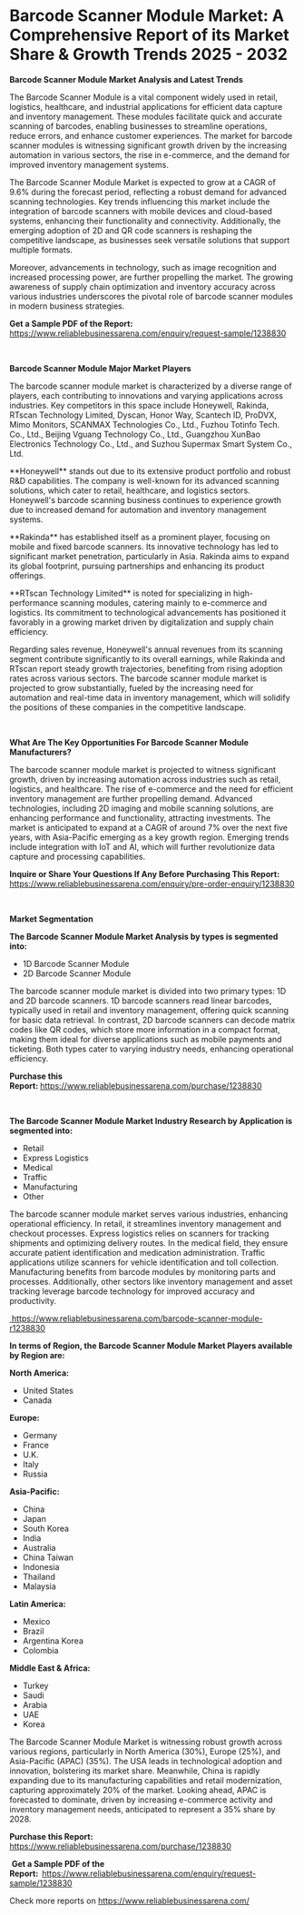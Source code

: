 <p><h1>Barcode Scanner Module Market: A Comprehensive Report of its Market Share & Growth Trends 2025 - 2032</h1></p><p><strong>Barcode Scanner Module Market Analysis and Latest Trends</strong></p>
<p><p>The Barcode Scanner Module is a vital component widely used in retail, logistics, healthcare, and industrial applications for efficient data capture and inventory management. These modules facilitate quick and accurate scanning of barcodes, enabling businesses to streamline operations, reduce errors, and enhance customer experiences. The market for barcode scanner modules is witnessing significant growth driven by the increasing automation in various sectors, the rise in e-commerce, and the demand for improved inventory management systems.</p><p>The Barcode Scanner Module Market is expected to grow at a CAGR of 9.6% during the forecast period, reflecting a robust demand for advanced scanning technologies. Key trends influencing this market include the integration of barcode scanners with mobile devices and cloud-based systems, enhancing their functionality and connectivity. Additionally, the emerging adoption of 2D and QR code scanners is reshaping the competitive landscape, as businesses seek versatile solutions that support multiple formats.</p><p>Moreover, advancements in technology, such as image recognition and increased processing power, are further propelling the market. The growing awareness of supply chain optimization and inventory accuracy across various industries underscores the pivotal role of barcode scanner modules in modern business strategies.</p></p>
<p><strong>Get a Sample PDF of the Report:&nbsp;</strong> <a href="https://www.reliablebusinessarena.com/enquiry/request-sample/1238830?utm_campaign=3214&utm_medium=2&utm_source=Github&utm_content=ia&utm_term=11042025&utm_id=barcode-scanner-module">https://www.reliablebusinessarena.com/enquiry/request-sample/1238830</a></p>
<p>&nbsp;</p>
<p><strong>Barcode Scanner Module Major Market Players</strong></p>
<p><p>The barcode scanner module market is characterized by a diverse range of players, each contributing to innovations and varying applications across industries. Key competitors in this space include Honeywell, Rakinda, RTscan Technology Limited, Dyscan, Honor Way, Scantech ID, ProDVX, Mimo Monitors, SCANMAX Technologies Co., Ltd., Fuzhou Totinfo Tech. Co., Ltd., Beijing Vguang Technology Co., Ltd., Guangzhou XunBao Electronics Technology Co., Ltd., and Suzhou Supermax Smart System Co., Ltd.</p><p>**Honeywell** stands out due to its extensive product portfolio and robust R&D capabilities. The company is well-known for its advanced scanning solutions, which cater to retail, healthcare, and logistics sectors. Honeywell's barcode scanning business continues to experience growth due to increased demand for automation and inventory management systems.</p><p>**Rakinda** has established itself as a prominent player, focusing on mobile and fixed barcode scanners. Its innovative technology has led to significant market penetration, particularly in Asia. Rakinda aims to expand its global footprint, pursuing partnerships and enhancing its product offerings.</p><p>**RTscan Technology Limited** is noted for specializing in high-performance scanning modules, catering mainly to e-commerce and logistics. Its commitment to technological advancements has positioned it favorably in a growing market driven by digitalization and supply chain efficiency.</p><p>Regarding sales revenue, Honeywell's annual revenues from its scanning segment contribute significantly to its overall earnings, while Rakinda and RTscan report steady growth trajectories, benefiting from rising adoption rates across various sectors. The barcode scanner module market is projected to grow substantially, fueled by the increasing need for automation and real-time data in inventory management, which will solidify the positions of these companies in the competitive landscape.</p></p>
<p>&nbsp;</p>
<p><strong>What Are The Key Opportunities For Barcode Scanner Module Manufacturers?</strong></p>
<p><p>The barcode scanner module market is projected to witness significant growth, driven by increasing automation across industries such as retail, logistics, and healthcare. The rise of e-commerce and the need for efficient inventory management are further propelling demand. Advanced technologies, including 2D imaging and mobile scanning solutions, are enhancing performance and functionality, attracting investments. The market is anticipated to expand at a CAGR of around 7% over the next five years, with Asia-Pacific emerging as a key growth region. Emerging trends include integration with IoT and AI, which will further revolutionize data capture and processing capabilities.</p></p>
<p><strong>Inquire or Share Your Questions If Any Before Purchasing This Report:</strong> <a href="https://www.reliablebusinessarena.com/enquiry/pre-order-enquiry/1238830?utm_campaign=3214&utm_medium=2&utm_source=Github&utm_content=ia&utm_term=11042025&utm_id=barcode-scanner-module">https://www.reliablebusinessarena.com/enquiry/pre-order-enquiry/1238830</a></p>
<p>&nbsp;</p>
<p><strong>Market Segmentation</strong></p>
<p><strong>The Barcode Scanner Module Market Analysis by types is segmented into:</strong></p>
<p><ul><li>1D Barcode Scanner Module</li><li>2D Barcode Scanner Module</li></ul></p>
<p><p>The barcode scanner module market is divided into two primary types: 1D and 2D barcode scanners. 1D barcode scanners read linear barcodes, typically used in retail and inventory management, offering quick scanning for basic data retrieval. In contrast, 2D barcode scanners can decode matrix codes like QR codes, which store more information in a compact format, making them ideal for diverse applications such as mobile payments and ticketing. Both types cater to varying industry needs, enhancing operational efficiency.</p></p>
<p><strong>Purchase this Report:&nbsp;</strong><a href="https://www.reliablebusinessarena.com/purchase/1238830?utm_campaign=3214&utm_medium=2&utm_source=Github&utm_content=ia&utm_term=11042025&utm_id=barcode-scanner-module">https://www.reliablebusinessarena.com/purchase/1238830</a></p>
<p>&nbsp;</p>
<p><strong>The Barcode Scanner Module Market Industry Research by Application is segmented into:</strong></p>
<p><ul><li>Retail</li><li>Express Logistics</li><li>Medical</li><li>Traffic</li><li>Manufacturing</li><li>Other</li></ul></p>
<p><p>The barcode scanner module market serves various industries, enhancing operational efficiency. In retail, it streamlines inventory management and checkout processes. Express logistics relies on scanners for tracking shipments and optimizing delivery routes. In the medical field, they ensure accurate patient identification and medication administration. Traffic applications utilize scanners for vehicle identification and toll collection. Manufacturing benefits from barcode modules by monitoring parts and processes. Additionally, other sectors like inventory management and asset tracking leverage barcode technology for improved accuracy and productivity.</p></p>
<p><a href="https://www.reliablebusinessarena.com/barcode-scanner-module-r1238830?utm_campaign=3214&utm_medium=2&utm_source=Github&utm_content=ia&utm_term=11042025&utm_id=barcode-scanner-module">&nbsp;https://www.reliablebusinessarena.com/barcode-scanner-module-r1238830</a></p>
<p><strong>In terms of Region, the Barcode Scanner Module Market Players available by Region are:</strong></p>
<p>
    <p> <strong> North America: </strong>
        <ul>
            <li>United States</li>
            <li>Canada</li>
        </ul>
        </p> 
    <p> <strong> Europe: </strong>
        <ul>
            <li>Germany</li>
            <li>France</li>
            <li>U.K.</li>
            <li>Italy</li>
            <li>Russia</li>
        </ul>
        </p> 
    <p> <strong> Asia-Pacific: </strong>
        <ul>
            <li>China</li>
            <li>Japan</li>
            <li>South Korea</li>
            <li>India</li>
            <li>Australia</li>
            <li>China Taiwan</li>
            <li>Indonesia</li>
            <li>Thailand</li>
            <li>Malaysia</li>
        </ul>
        </p> 
    <p> <strong> Latin America: </strong>
        <ul>
            <li>Mexico</li>
            <li>Brazil</li>
            <li>Argentina Korea</li>
            <li>Colombia</li>
        </ul>
        </p> 
    <p> <strong> Middle East & Africa: </strong>
        <ul>
            <li>Turkey</li>
            <li>Saudi</li>
            <li>Arabia</li>
            <li>UAE</li>
            <li>Korea</li>
        </ul>
    </p>
    </p>
<p><p>The Barcode Scanner Module Market is witnessing robust growth across various regions, particularly in North America (30%), Europe (25%), and Asia-Pacific (APAC) (35%). The USA leads in technological adoption and innovation, bolstering its market share. Meanwhile, China is rapidly expanding due to its manufacturing capabilities and retail modernization, capturing approximately 20% of the market. Looking ahead, APAC is forecasted to dominate, driven by increasing e-commerce activity and inventory management needs, anticipated to represent a 35% share by 2028.</p></p>
<p><strong>Purchase this Report: </strong><a href="https://www.reliablebusinessarena.com/purchase/1238830?utm_campaign=3214&utm_medium=2&utm_source=Github&utm_content=ia&utm_term=11042025&utm_id=barcode-scanner-module">https://www.reliablebusinessarena.com/purchase/1238830</a></p>
<p>&nbsp;<strong>Get a Sample PDF of the Report:&nbsp;&nbsp;</strong><a href="https://www.reliablebusinessarena.com/enquiry/request-sample/1238830?utm_campaign=3214&utm_medium=2&utm_source=Github&utm_content=ia&utm_term=11042025&utm_id=barcode-scanner-module">https://www.reliablebusinessarena.com/enquiry/request-sample/1238830</a></p>
<p><strong></strong></p>
<p>Check more reports on <a href="https://www.reliablebusinessarena.com/?utm_campaign=3214&utm_medium=2&utm_source=Github&utm_content=ia&utm_term=11042025&utm_id=barcode-scanner-module">https://www.reliablebusinessarena.com/</a></p>